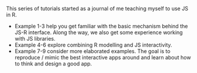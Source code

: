This series of tutorials started as a journal of me teaching myself to use JS in R.

- Example 1-3 help you get familiar with the basic mechanism behind the JS-R interface. Along the way, we also get some experience working with JS libraries.
- Example 4-6 explore combining R modelling and JS interactivity.
- Example 7-9 consider more elaborated examples. The goal is to reproduce / mimic the best interactive apps around and learn about how to think and design a good app. 
